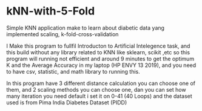 # kNN-with-5-Fold
Simple  KNN application make to learn about diabetic data yang implemented  scaling, k-fold-cross-validation

I Make this program to fullfil Introducton to Artificial Intelegence task, and this build without any library related to KNN like sklearn, scikit ,etc
so this program will running not efficient and around 9 minutes to get the optimum K and the Average Accuracy  in my laptop (HP ENVY 13 2019), and you need to have
csv, statistic, and math library to running this.

In this program have 3 different distance calculation you can choose one of them, and 2 scaling methods you can choose one, dan you can set how many 
iteration you need default i set it on 0-41 (40 Loops) and the dataset used is from Pima India Diabetes Dataset (PIDD)
